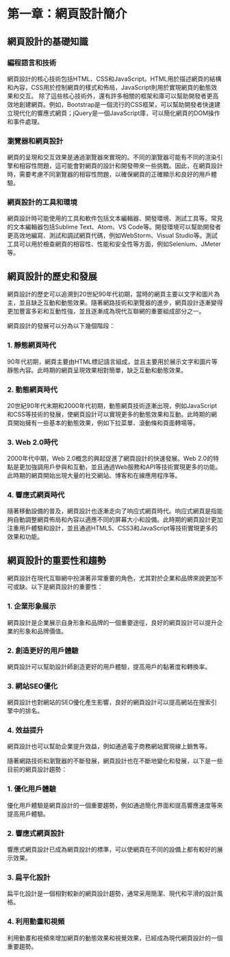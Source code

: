 # 第一章：網頁設計簡介

## 網頁設計的基礎知識

### 編程語言和技術
網頁設計的核心技術包括HTML、CSS和JavaScript。HTML用於描述網頁的結構和內容，CSS用於控制網頁的樣式和佈局，JavaScript則用於實現網頁的動態效果和交互。
除了這些核心技術外，還有許多相關的框架和庫可以幫助開發者更高效地創建網頁。例如，Bootstrap是一個流行的CSS框架，可以幫助開發者快速建立現代化的響應式網頁；jQuery是一個JavaScript庫，可以簡化網頁的DOM操作和事件處理。

### 瀏覽器和網頁設計
網頁的呈現和交互效果是通過瀏覽器來實現的。不同的瀏覽器可能有不同的渲染引擎和相容性問題，這可能會對網頁的設計和開發帶來一些挑戰。因此，在網頁設計時，需要考慮不同瀏覽器的相容性問題，以確保網頁的正確顯示和良好的用戶體驗。

### 網頁設計的工具和環境
網頁設計時可能使用的工具和軟件包括文本編輯器、開發環境、測試工具等。常見的文本編輯器包括Sublime Text、Atom、VS Code等。開發環境可以幫助開發者更高效地編寫、測試和調試網頁代碼，例如WebStorm、Visual Studio等。測試工具可以用於檢查網頁的相容性、性能和安全性等方面，例如Selenium、JMeter等。

## 網頁設計的歷史和發展
網頁設計的歷史可以追溯到20世紀90年代初期，當時的網頁主要以文字和圖片為主，並且缺乏互動和動態效果。隨著網路技術和瀏覽器的進步，網頁設計逐漸變得更加豐富多彩和互動性強，並且逐漸成為現代互聯網的重要組成部分之一。

網頁設計的發展可以分為以下幾個階段：

### 1. 靜態網頁時代
90年代初期，網頁主要由HTML標記語言組成，並且主要用於展示文字和圖片等靜態內容。此時期的網頁呈現效果相對簡單，缺乏互動和動態效果。

### 2. 動態網頁時代
20世紀90年代末期和2000年代初期，動態網頁技術逐漸出現，例如JavaScript和CSS等技術的發展，使網頁設計可以實現更多的動態效果和互動。此時期的網頁開始擁有一些基本的動態效果，例如下拉菜單、滾動條和頁面轉場等。

### 3. Web 2.0時代
2000年代中期，Web 2.0概念的興起促進了網頁設計的快速發展。Web 2.0的特點是更加強調用戶參與和互動，並且通過Web服務和API等技術實現更多的功能。此時期的網頁開始出現大量的社交網站、博客和在線應用程序等。

### 4. 響應式網頁時代
隨著移動設備的普及，網頁設計也逐漸走向了响应式網頁時代。响应式網頁是指能夠自動調整網頁佈局和內容以適應不同的屏幕大小和設備。此時期的網頁設計更加注重用戶體驗和設計，並且通過HTML5、CSS3和JavaScript等技術實現更多的效果和功能。

## 網頁設計的重要性和趨勢
網頁設計在現代互聯網中扮演著非常重要的角色，尤其對於企業和品牌來說更加不可或缺。以下是網頁設計的重要性：

### 1. 企業形象展示
網頁設計是企業展示自身形象和品牌的一個重要途徑，良好的網頁設計可以提升企業的形象和品牌價值。

### 2. 創造更好的用戶體驗
網頁設計可以幫助設計師創造更好的用戶體驗，提高用戶的黏著度和轉換率。

### 3. 網站SEO優化
網頁設計也對網站的SEO優化產生影響，良好的網頁設計可以提高網站在搜索引擎中的排名。

### 4. 效益提升
網頁設計也可以幫助企業提升效益，例如通過電子商務網站實現線上銷售等。

隨著網路技術和瀏覽器的不斷發展，網頁設計也在不斷地變化和發展，以下是一些目前的網頁設計趨勢：

### 1. 優化用戶體驗
優化用戶體驗是網頁設計的一個重要趨勢，例如通過簡化界面和提高響應速度等來提高用戶體驗。

### 2. 響應式網頁設計
響應式網頁設計已成為網頁設計的標準，可以使網頁在不同的設備上都有較好的展示效果。

### 3. 扁平化設計
扁平化設計是一個相對較新的網頁設計趨勢，通常采用簡潔、現代和平滑的設計風格。

### 4. 利用動畫和視頻
利用動畫和視頻來增加網頁的動態效果和視覺效果，已經成為現代網頁設計的一個重要趨勢。